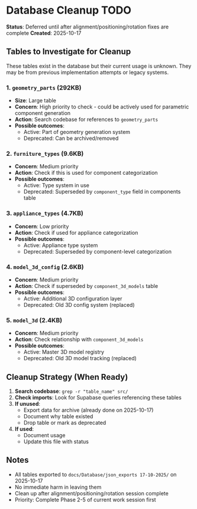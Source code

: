 # Database Cleanup TODO

**Status**: Deferred until after alignment/positioning/rotation fixes are complete
**Created**: 2025-10-17

## Tables to Investigate for Cleanup

These tables exist in the database but their current usage is unknown. They may be from previous implementation attempts or legacy systems.

### 1. `geometry_parts` (292KB)
- **Size**: Large table
- **Concern**: High priority to check - could be actively used for parametric component generation
- **Action**: Search codebase for references to `geometry_parts`
- **Possible outcomes**:
  - Active: Part of geometry generation system
  - Deprecated: Can be archived/removed

### 2. `furniture_types` (9.6KB)
- **Concern**: Medium priority
- **Action**: Check if this is used for component categorization
- **Possible outcomes**:
  - Active: Type system in use
  - Deprecated: Superseded by `component_type` field in components table

### 3. `appliance_types` (4.7KB)
- **Concern**: Low priority
- **Action**: Check if used for appliance categorization
- **Possible outcomes**:
  - Active: Appliance type system
  - Deprecated: Superseded by component-level categorization

### 4. `model_3d_config` (2.6KB)
- **Concern**: Medium priority
- **Action**: Check if superseded by `component_3d_models` table
- **Possible outcomes**:
  - Active: Additional 3D configuration layer
  - Deprecated: Old 3D config system (replaced)

### 5. `model_3d` (2.4KB)
- **Concern**: Medium priority
- **Action**: Check relationship with `component_3d_models`
- **Possible outcomes**:
  - Active: Master 3D model registry
  - Deprecated: Old 3D model tracking (replaced)

## Cleanup Strategy (When Ready)

1. **Search codebase**: `grep -r "table_name" src/`
2. **Check imports**: Look for Supabase queries referencing these tables
3. **If unused**:
   - Export data for archive (already done on 2025-10-17)
   - Document why table existed
   - Drop table or mark as deprecated
4. **If used**:
   - Document usage
   - Update this file with status

## Notes
- All tables exported to `docs/Database/json_exports 17-10-2025/` on 2025-10-17
- No immediate harm in leaving them
- Clean up after alignment/positioning/rotation session complete
- Priority: Complete Phase 2-5 of current work session first

